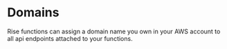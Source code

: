 # Domains

Rise functions can assign a domain name you own in your AWS account to all api endpoints attached to your functions.
